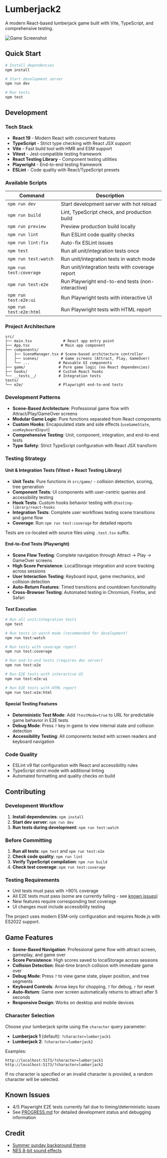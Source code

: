 # Lumberjack2

A modern React-based lumberjack game built with Vite, TypeScript, and comprehensive testing.

![Game Screenshot](docs/game-screenshot.png)

## Quick Start

```bash
# Install dependencies
npm install

# Start development server
npm run dev

# Run tests
npm test
```

## Development

### Tech Stack
- **React 19** - Modern React with concurrent features
- **TypeScript** - Strict type checking with React JSX support
- **Vite** - Fast build tool with HMR and ESM support
- **Vitest** - Jest-compatible testing framework
- **React Testing Library** - Component testing utilities
- **Playwright** - End-to-end testing framework
- **ESLint** - Code quality with React/TypeScript presets

### Available Scripts

| Command | Description |
|---------|-------------|
| `npm run dev` | Start development server with hot reload |
| `npm run build` | Lint, TypeScript check, and production build |
| `npm run preview` | Preview production build locally |
| `npm run lint` | Run ESLint code quality checks |
| `npm run lint:fix` | Auto-fix ESLint issues |
| `npm test` | Run all unit/integration tests once |
| `npm run test:watch` | Run unit/integration tests in watch mode |
| `npm run test:coverage` | Run unit/integration tests with coverage report |
| `npm run test:e2e` | Run Playwright end-to-end tests (non-interactive) |
| `npm run test:e2e:ui` | Run Playwright tests with interactive UI |
| `npm run test:e2e:html` | Run Playwright tests with HTML report |

### Project Architecture

```
src/
├── main.tsx              # React app entry point
├── App.tsx              # Main app component
├── components/
│   ├── SceneManager.tsx # Scene-based architecture controller
│   ├── scenes/          # Game screens (Attract, Play, GameOver)
│   └── ...             # Reusable UI components
├── game/               # Pure game logic (no React dependencies)
├── hooks/              # Custom React hooks
└── __tests__/          # Integration tests
tests/
└── e2e/                # Playwright end-to-end tests
```

### Development Patterns

- **Scene-Based Architecture**: Professional game flow with Attract/Play/GameOver screens
- **Modular Game Logic**: Pure functions separated from React components
- **Custom Hooks**: Encapsulated state and side effects (`useGameState`, `useKeyboardInput`)
- **Comprehensive Testing**: Unit, component, integration, and end-to-end tests
- **Type Safety**: Strict TypeScript configuration with React JSX transform

### Testing Strategy

#### Unit & Integration Tests (Vitest + React Testing Library)
- **Unit Tests**: Pure functions in `src/game/` - collision detection, scoring, tree generation
- **Component Tests**: UI components with user-centric queries and accessibility testing
- **Hook Tests**: Custom hooks behavior testing with `@testing-library/react-hooks`
- **Integration Tests**: Complete user workflows testing scene transitions and game flow
- **Coverage**: Run `npm run test:coverage` for detailed reports

Tests are co-located with source files using `.test.tsx` suffix.

#### End-to-End Tests (Playwright)
- **Scene Flow Testing**: Complete navigation through Attract → Play → GameOver screens
- **High Score Persistence**: LocalStorage integration and score tracking across sessions
- **User Interaction Testing**: Keyboard input, game mechanics, and collision detection
- **Auto-Return Features**: Timed transitions and countdown functionality
- **Cross-Browser Testing**: Automated testing in Chromium, Firefox, and Safari

#### Test Execution

```bash
# Run all unit/integration tests
npm test

# Run tests in watch mode (recommended for development)
npm run test:watch

# Run tests with coverage report
npm run test:coverage

# Run end-to-end tests (requires dev server)
npm run test:e2e

# Run E2E tests with interactive UI
npm run test:e2e:ui

# Run E2E tests with HTML report
npm run test:e2e:html
```

#### Special Testing Features
- **Deterministic Test Mode**: Add `?testMode=true` to URL for predictable game behavior in E2E tests
- **Debug Mode**: Press `?` key in game to view internal state and collision detection
- **Accessibility Testing**: All components tested with screen readers and keyboard navigation

### Code Quality

- ESLint v9 flat configuration with React and accessibility rules
- TypeScript strict mode with additional linting
- Automated formatting and quality checks on build

## Contributing

### Development Workflow
1. **Install dependencies**: `npm install`
2. **Start dev server**: `npm run dev`
3. **Run tests during development**: `npm run test:watch`

### Before Committing
1. **Run all tests**: `npm test` and `npm run test:e2e`
2. **Check code quality**: `npm run lint`
3. **Verify TypeScript compilation**: `npm run build`
4. **Check test coverage**: `npm run test:coverage`

### Testing Requirements
- Unit tests must pass with >90% coverage
- All E2E tests must pass (some are currently failing - see [known issues](PROGRESS.md))
- New features require corresponding test coverage
- UI changes must include accessibility testing

The project uses modern ESM-only configuration and requires Node.js with ES2022 support.

## Game Features

- **Scene-Based Navigation**: Professional game flow with attract screen, gameplay, and game over
- **Score Persistence**: High scores saved to localStorage across sessions
- **Collision Detection**: Real-time branch collision with immediate game over
- **Debug Mode**: Press `?` to view game state, player position, and tree segments
- **Keyboard Controls**: Arrow keys for chopping, `?` for debug, `r` for reset
- **Auto-Return**: Game over screen automatically returns to attract after 5 seconds
- **Responsive Design**: Works on desktop and mobile devices

### Character Selection

Choose your lumberjack sprite using the `character` query parameter:

- **Lumberjack 1** (default): `?character=lumberjack1`
- **Lumberjack 2**: `?character=lumberjack2`

Examples:
```
http://localhost:5173/?character=lumberjack1
http://localhost:5173/?character=lumberjack2
```

If no character is specified or an invalid character is provided, a random character will be selected.

## Known Issues

- 4/5 Playwright E2E tests currently fail due to timing/deterministic issues
- See [PROGRESS.md](PROGRESS.md) for detailed development status and debugging information

## Credit

* [Summer sunday background theme](https://opengameart.org/content/summer-sunday)
* [NES 8-bit sound effects](https://opengameart.org/content/nes-8-bit-sound-effects)
